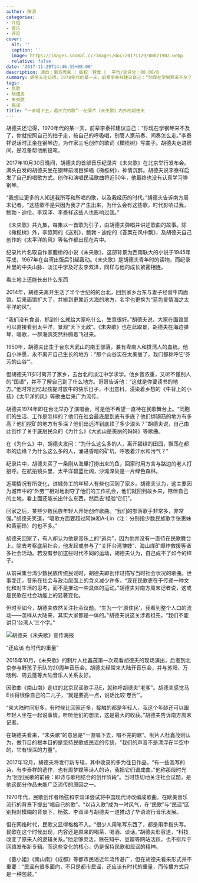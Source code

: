```yaml
---
author: 陈涛
categories:
- 介绍
- 音乐
- 评论
cover:
  alt: ''
  caption: ''
  image: https://images.soomal.cc/images/doc/20171129/00071902.webp
  relative: false
date: '2017-11-29T14:46:35+08:00'
description: 源自：南方周末 | 版权：转载 |  平均/总评分：00.00/0
summary: 胡德夫还记得，1970年代的某一天，前辈李泰祥建议自己：“你现在学钢琴来不及了，你就按照自己的拍子走，按自己的呼吸唱，别管人家前奏、间奏怎么走。”李泰祥说话时正坐在钢琴边，为作家三毛创作的歌词《橄榄树》写曲子。胡德夫走进房间，是准备帮他削铅笔……
tags:
- 民歌
- 胡德夫
- 未央歌
- 民谣
title: “一直唱下去，唱不完的歌”――纪录片《未央歌》内外的胡德夫
---
```


胡德夫还记得，1970年代的某一天，前辈李泰祥建议自己：“你现在学钢琴来不及了，你就按照自己的拍子走，按自己的呼吸唱，别管人家前奏、间奏怎么走。”李泰祥说话时正坐在钢琴边，为作家三毛创作的歌词《橄榄树》写曲子。胡德夫走进房间，是准备帮他削铅笔。

2017年10月30日晚间，胡德夫的首部音乐纪录片《未央歌》在北京举行发布会。满头白发的胡德夫坐在钢琴前闭目弹唱《橄榄树》，神情沉醉。胡德夫说李泰祥启发了自己的唱歌方式。创作和演唱民谣歌曲将近50年，他最终也没有认真学习弹钢琴。

“我想让更多的人知道我所写和所唱的歌，以及我经历的时代。”胡德夫告诉南方周末记者，“这些歌不是只因为我才产生出来，为什么会有这些歌，时代影响过我，鲍勃・迪伦、李双泽、李泰祥这些人也影响过我。”

《未央歌》共九集，每集以一首歌为引子，由胡德夫弹唱并讲述歌曲的故事。除《橄榄树》外，李叔同的《送别》，鲍勃・迪伦的《答案在风中飘》，及胡德夫自己创作的《太平洋的风》等名作都出现在片中。

纪录片片名取自作家鹿桥的小说《未央歌》，这部背景为西南联大的小说于1945年写成，1967年在台湾出版后引起轰动。《未央歌》是胡德夫青年时的读物，而纪录片里的中央山脉、淡江中学及好友李双泽，同样与他的成长紧密相连。

看土地上还能长出什么东西

2014年，胡德夫离开生活了半个世纪的的台北，回到家乡台东与妻子经营牛肉面馆。后来面馆扩大了，并搬到更靠近大海的地方，名字也更换为“蓝色爱情海之太平洋的风”。

“我们没有食谱，抓到什么就给大家吃什么，生意很好。”胡德夫说，大家在面馆里可以直接看到太平洋，景观“天下无敌”。《未央歌》也在此取景，胡德夫在海边弹琴、唱歌，一群海鸥突然扑腾着飞过来。

1950年，胡德夫出生于台东大武山的南王部落，兼有卑南人和排湾人的血统。他自小许愿，永不离开自己生长的地方：“那个山谷实在太美丽了，我们都称呼它‘芬芳的山谷’”。

但胡德夫11岁时离开了家乡，去台北的淡江中学求学。他乡音浓重，又听不懂别人的“国语”，并不了解自己到了什么地方。哥哥告诉他：“这就是你要读书的地方。”他时常回忆起孩提时放牛的快乐日子，不出意料，浸染着乡愁的《牛背上的小孩》《太平洋的风》等歌曲后来广为流传。

胡德夫1974年即在台北举办了演唱会，可是他不希望一直待在民歌舞台上。“同胞们的生活、工作是怎样的？他们在社会最底层到底有多底？他们绑钢筋的地方有多高？他们挖矿的地方有多深？他们出远洋到底顶了多少浪头？”胡德夫说，自己由此创作了关于底层民众的《为什么》《大武山是美丽的妈妈》等歌曲。

在《为什么》中，胡德夫发问：“为什么这么多的人，离开碧绿的田园，飘荡在都市的边缘？为什么这么多的人，涌进昏暗的矿坑，呼吸着汗水和污气？”

纪录片中，胡德夫买了一条刚从海里打捞出来的鱼，回家时用方言与路边的老人打招呼。在航拍镜头里，太平洋碧蓝壮阔，沙滩深处是一片绿色森林。

近期情况有所变化，进城务工的年轻人有些也回到了家乡。胡德夫认为，这主要因为城市中的“外劳”“相对地剥夺了他们的工作机会，他们就回到故乡来，陪伴自己的土地，看上面还能长出什么东西，然后去‘经验’它们”。

回家之后，某些少数民族年轻人开始创作歌曲。“我们的部落歌手非常多，非常强。”胡德夫笑道，“唱歌方面要超过阿妹和A-Lin（注：分别指少数民族歌手张惠妹和黄丽玲）的也不多。”

胡德夫回家了，有人却认为他是音乐上的“逃兵”，因为他并没有一直待在民歌舞台上。除去考察底层社会，他发起或参与了“关怀台湾雏妓”、海山煤矿爆炸救援等诸多社会活动。若没有参加这些时代不同的运动，胡德夫认为，自己成不了如今的样子。

从前采集台湾少数民族传统民谣时，胡德夫即创作过描写当时社会状况的歌曲。世事变迁，音乐在社会与政治层面上的含义减少许多。“现在民歌更在于传递一种文化和对生活的思考，而不是推动一些具体的运动。”胡德夫对南方周末记者说，这或是民歌在社会功能上的显著变化。

但时至如今，胡德夫依然关注社会议题。“生为一个‘原住民’，我看到整个人口的流动――怎样从大陆来，其实大家都是一体的。”胡德夫说这关涉着祖先，“我们不能讲只‘台湾人’三个字。”

![胡德夫《未央歌》宣传海报](https://images.soomal.cc/images/doc/20171129/00071901.webp)





“还应该 有时代的重量”

2015年10月，《未央歌》的制片人杜鑫茂第一次观看胡德夫的现场演出，后者到北京参与野孩子乐队的20周年音乐会。胡德夫经常来大陆开音乐会，并与苏阳、万晓利、周云蓬等大陆音乐人关系友好。

因歌曲《南山南》走红的北京民谣歌手马E，就称呼胡德夫“老爹”。胡德夫感觉马E长得很像自己的二儿子，“就是要高一点，说话比较‘卷舌’”。

“来大陆时间挺多，有时候比回家还多，接触的都是年轻人，我这个年龄还可以跟年轻人坐在一起说事情，听听他们的想法，这是最大的收获。”胡德夫告诉南方周末记者。

在胡德夫看来，“未央歌”的意思是“一直唱下去，唱不完的歌”。制片人杜鑫茂则认为，做节目的根本目的是坚持民歌或民谣的传统，“我们的声音不是漂浮在半空中的，它有很深的力量”。

2017年12月，胡德夫将发行新专辑，其中收录的多为往日作品。“有一些我写的诗，有李泰祥的遗作，也有周梦蝶等诗人的诗，我把它们谱成曲。”他称那段时光为“回到民歌的前段：即诗与歌相结合的创作阶段”。当时热切地关注社会议题，是他这部分作品未能广泛流传的原因之一。

1970年代，民歌创作者杨弦和李双泽尝试将中国现代诗改编成歌曲，在欧美音乐流行的背景下提出“唱自己的歌”。“以诗入歌”成为一时风气，在“民歌”与“民谣”区别相对模糊的背景下，杨弦、李双泽与胡德夫一道推动了华语流行音乐发展。

但在网络时代，民歌又显得格格不入。“很少人用笔写东西了，都是用手指头写。民歌在这个时候出现，内容还是原来的喝茶、喝酒、谈话。”胡德夫形容道，“科技改变了原来人的逻辑关系。”他足够灵活，除在知乎、豆瓣等网站活跃，也不排斥于网络发布新专辑。而这些变化的核心，仍是保持民歌和民谣的精神。

《董小姐》《南山南》《成都》等都市民谣近年流传甚广，但在胡德夫看来形式并不重要：“民谣有很多面向，不只是都市民谣，还应该有时代的重量，而传播方式只是一种包装。”